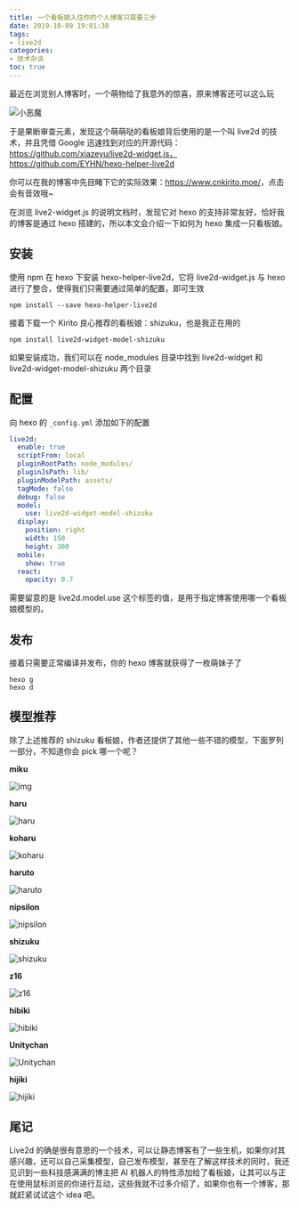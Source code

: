 ```yaml
---
title: 一个看板娘入住你的个人博客只需要三步
date: 2019-10-09 19:01:38
tags:
- live2d
categories:
- 技术杂谈
toc: true
---
```


最近在浏览别人博客时，一个萌物给了我意外的惊喜，原来博客还可以这么玩

![小恶魔](https://image.cnkirito.cn/%E5%B0%8F%E6%81%B6%E9%AD%94)

于是果断审查元素，发现这个萌萌哒的看板娘背后使用的是一个叫 live2d 的技术，并且凭借 Google 迅速找到对应的开源代码：https://github.com/xiazeyu/live2d-widget.js，https://github.com/EYHN/hexo-helper-live2d

你可以在我的博客中先目睹下它的实际效果：<https://www.cnkirito.moe/>，点击会有音效哦~

在浏览 live2-widget.js 的说明文档时，发现它对 hexo 的支持非常友好，恰好我的博客是通过 hexo 搭建的，所以本文会介绍一下如何为 hexo 集成一只看板娘。

<!-- more -->

## 安装

使用 npm 在 hexo 下安装 hexo-helper-live2d，它将 live2d-widget.js 与 hexo 进行了整合，使得我们只需要通过简单的配置，即可生效

```
npm install --save hexo-helper-live2d
```

接着下载一个 Kirito 良心推荐的看板娘：shizuku，也是我正在用的

```
npm install live2d-widget-model-shizuku
```

如果安装成功，我们可以在 node_modules 目录中找到 live2d-widget 和 live2d-widget-model-shizuku 两个目录

## 配置

向 hexo 的 `_config.yml` 添加如下的配置

```yaml
live2d:
  enable: true
  scriptFrom: local
  pluginRootPath: node_modules/
  pluginJsPath: lib/
  pluginModelPath: assets/
  tagMode: false
  debug: false
  model:
    use: live2d-widget-model-shizuku
  display:
    position: right
    width: 150
    height: 300
  mobile:
    show: true
  react:
    opacity: 0.7
```

需要留意的是 live2d.model.use 这个标签的值，是用于指定博客使用哪一个看板娘模型的。

## 发布

接着只需要正常编译并发布，你的 hexo 博客就获得了一枚萌妹子了

```
hexo g
hexo d
```

## 模型推荐

除了上述推荐的 shizuku 看板娘，作者还提供了其他一些不错的模型，下面罗列一部分，不知道你会 pick 哪一个呢？

**miku**

![img](https://huaji8.top/img/live2d/miku.gif)

**haru**

![haru](https://huaji8.top/img/live2d/haru.gif?imageMogr2/thumbnail/640x640/format/webp/blur/1x0/quality/75|imageslim)

**koharu**

![koharu](https://huaji8.top/img/live2d/koharu.gif)

**haruto**

![haruto](https://huaji8.top/img/live2d/haruto.gif)

**nipsilon**

![nipsilon](https://huaji8.top/img/live2d/nipsilon.gif)

**shizuku**

![shizuku](https://huaji8.top/img/live2d/shizuku.gif)

**z16**

![z16](https://huaji8.top/img/live2d/z16.gif)

**hibiki**

![hibiki](https://huaji8.top/img/live2d/hibiki.gif)

**Unitychan**

![Unitychan](https://huaji8.top/img/live2d/Unitychan.gif)

**hijiki**

![hijiki](https://huaji8.top/img/live2d/hijiki.gif)

## 尾记

Live2d 的确是很有意思的一个技术，可以让静态博客有了一些生机，如果你对其感兴趣，还可以自己采集模型，自己发布模型，甚至在了解这样技术的同时，我还见识到一些科技感满满的博主把 AI 机器人的特性添加给了看板娘，让其可以与正在使用鼠标浏览的你进行互动，这些我就不过多介绍了，如果你也有一个博客，那就赶紧试试这个 idea 吧。
